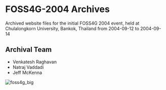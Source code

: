 # FOSS4G-2004 Archives

Archived website files for the initial FOSS4G 2004 event, held at Chulalongkorn University, Bankok, Thailand from 2004-09-12 to 2004-09-14

## Archival Team

- Venkatesh Raghavan
- Natraj Vaddadi
- Jeff McKenna

![foss4g_big](https://github.com/jmckenna/foss4g-2004-archives/assets/1611709/cd49fcec-16f7-403a-94d5-79a8c34fccf0)
